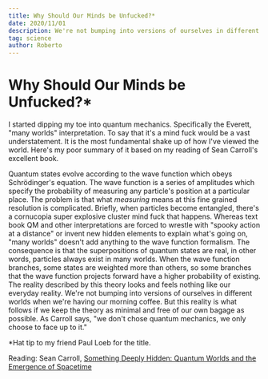 ```yaml
---
title: Why Should Our Minds be Unfucked?*
date: 2020/11/01
description: We're not bumping into versions of ourselves in different worlds when we're having our morning coffee.
tag: science
author: Roberto
---
```


# Why Should Our Minds be Unfucked?\*

I started dipping my toe into quantum mechanics. Specifically the Everett, "many worlds" interpretation. To say that it's a mind fuck would be a vast understatement. It is the most fundamental shake up of how I've viewed the world. Here's my poor summary of it based on my reading of Sean Carroll's excellent book.

Quantum states evolve according to the wave function which obeys Schrödinger's equation. The wave function is a series of amplitudes which specify the probability of measuring any particle's position at a particular place. The problem is that what _measuring_ means at this fine grained resolution is complicated. Briefly, when particles become entangled, there's a cornucopia super explosive cluster mind fuck that happens. Whereas text book QM and other interpretations are forced to wrestle with "spooky action at a distance" or invent new hidden elements to explain what's going on, "many worlds" doesn't add anything to the wave function formalism. The consequence is that the superpositions of quantum states are real, in other words, particles always exist in many worlds. When the wave function branches, some states are weighted more than others, so some branches that the wave function projects forward have a higher probability of existing. The reality described by this theory looks and feels nothing like our everyday reality. We're not bumping into versions of ourselves in different worlds when we're having our morning coffee. But this reality is what follows if we keep the theory as minimal and free of our own bagage as possible. As Carroll says, "we don't chose quantum mechanics, we only choose to face up to it."

\*Hat tip to my friend Paul Loeb for the title.

Reading:
Sean Carroll, [Something Deeply Hidden: Quantum Worlds and the Emergence of Spacetime](https://www.amazon.com/Something-Deeply-Hidden-Emergence-Spacetime/dp/1524743011)

